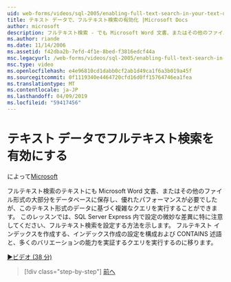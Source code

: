 ```yaml
---
uid: web-forms/videos/sql-2005/enabling-full-text-search-in-your-text-data
title: テキスト データで、フルテキスト検索の有効化 |Microsoft Docs
author: microsoft
description: フルテキスト検索 - でも Microsoft Word 文書、またはその他のファイル形式での大きな部分をデータベースに保存し、複雑な qu. を実行することができます.
ms.author: riande
ms.date: 11/14/2006
ms.assetid: f42dba2b-7efd-4f1e-8bed-f3816edcf44a
msc.legacyurl: /web-forms/videos/sql-2005/enabling-full-text-search-in-your-text-data
msc.type: video
ms.openlocfilehash: e4e96810cd1dabb0cf2ab1d49ca1f6a3b019a45f
ms.sourcegitcommit: 0f1119340e4464720cfd16d0ff15764746ea1fea
ms.translationtype: MT
ms.contentlocale: ja-JP
ms.lasthandoff: 04/09/2019
ms.locfileid: "59417456"
---
```

# <a name="enabling-full-text-search-in-your-text-data"></a>テキスト データでフルテキスト検索を有効にする

によって[Microsoft](https://github.com/microsoft)

フルテキスト検索のテキストにも Microsoft Word 文書、またはその他のファイル形式の大部分をデータベースに保存し、優れたパフォーマンスが必要でしたが、このテキスト形式のデータに基づく複雑なクエリを実行することができます。 このレッスンでは、SQL Server Express 内で設定の微妙な差異に特に注意してください、フルテキスト検索を設定する方法を示します。 フルテキスト インデックスを作成する、インデックス作成の設定を構成および CONTAINS 述語と、多くのバリエーションの能力を実証するクエリを実行するのに移ります。

[&#9654;ビデオ (38 分)](https://channel9.msdn.com/Blogs/ASP-NET-Site-Videos/enabling-full-text-search-in-your-text-data)

> [!div class="step-by-step"]
> [前へ](creating-and-using-stored-procedures.md)
